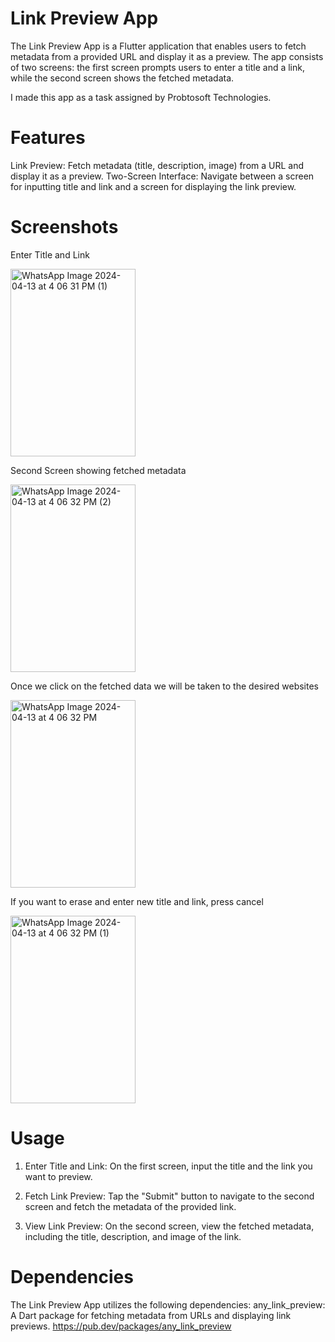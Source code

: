# Link Preview App

The Link Preview App is a Flutter application that enables users to fetch metadata from a provided URL and display it as a preview. The app consists of two screens: the first screen prompts users to enter a title and a link, while the second screen shows the fetched metadata.

I made this app as a task assigned by Probtosoft Technologies.

# Features
Link Preview: Fetch metadata (title, description, image) from a URL and display it as a preview.
Two-Screen Interface: Navigate between a screen for inputting title and link and a screen for displaying the link preview.

# Screenshots
<p>Enter Title and Link</p>
<img src="https://github.com/Muskan28kumari/Any_link_preview/assets/104787786/8f17e2ae-76ae-4976-8e06-58e15499aa58" alt="WhatsApp Image 2024-04-13 at 4 06 31 PM (1)" width="200" height="300">

<p>Second Screen showing fetched metadata</p>
<img src="https://github.com/Muskan28kumari/Any_link_preview/assets/104787786/ccf50e58-cfd3-470a-8993-12a0c1617d7c" alt="WhatsApp Image 2024-04-13 at 4 06 32 PM (2)" width="200" height="300">

<p>Once we click on the fetched data we will be taken to the desired websites</p>
<img src="https://github.com/Muskan28kumari/Any_link_preview/assets/104787786/80637a27-63f2-4f91-ae6c-6c4ca3d69fea" alt="WhatsApp Image 2024-04-13 at 4 06 32 PM" width="200" height="300">

<p>If you want to erase and enter new title and link, press cancel</p>
<img src="https://github.com/Muskan28kumari/Any_link_preview/assets/104787786/fbdd29c2-e6de-44ad-ba72-7965aaa33142" alt="WhatsApp Image 2024-04-13 at 4 06 32 PM (1)" width="200" height="300">

# Usage
1. Enter Title and Link: On the first screen, input the title and the link you want to preview.

2. Fetch Link Preview: Tap the "Submit" button to navigate to the second screen and fetch the metadata of the provided link.

3. View Link Preview: On the second screen, view the fetched metadata, including the title, description, and image of the link.

# Dependencies
The Link Preview App utilizes the following dependencies:
any_link_preview: A Dart package for fetching metadata from URLs and displaying link previews.
https://pub.dev/packages/any_link_preview
